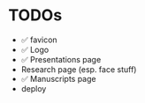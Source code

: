 # TODOs

- ✅ favicon
- ✅ Logo
- ✅ Presentations page
- Research page (esp. face stuff)
- ✅ Manuscripts page
- deploy
